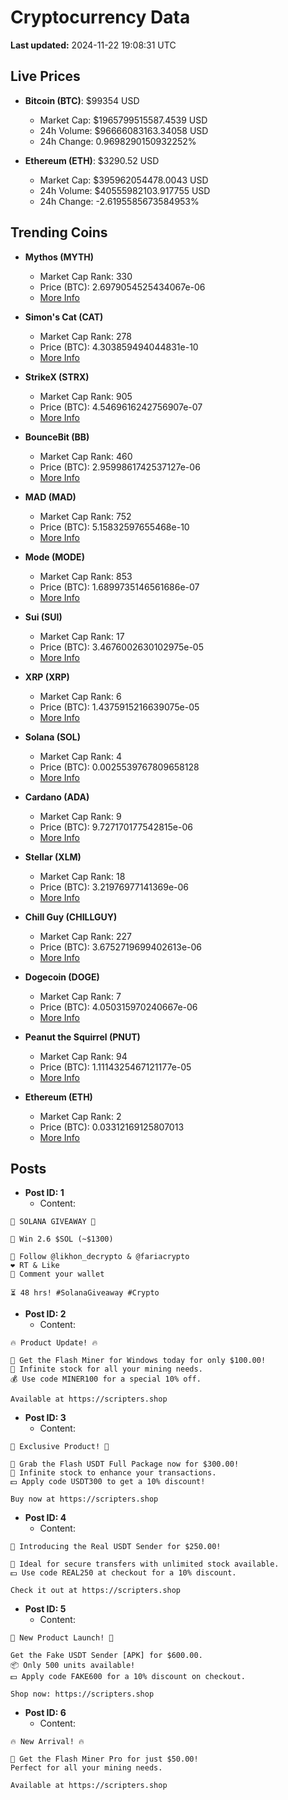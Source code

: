 # Cryptocurrency Data

**Last updated:** 2024-11-22 19:08:31 UTC

## Live Prices
- **Bitcoin (BTC)**: $99354 USD
  - Market Cap: $1965799515587.4539 USD
  - 24h Volume: $96666083163.34058 USD
  - 24h Change: 0.9698290150932252%

- **Ethereum (ETH)**: $3290.52 USD
  - Market Cap: $395962054478.0043 USD
  - 24h Volume: $40555982103.917755 USD
  - 24h Change: -2.6195585673584953%

## Trending Coins
- **Mythos (MYTH)**
  - Market Cap Rank: 330
  - Price (BTC): 2.6979054525434067e-06
  - [More Info](https://www.coingecko.com/en/coins/mythos)

- **Simon's Cat (CAT)**
  - Market Cap Rank: 278
  - Price (BTC): 4.303859494044831e-10
  - [More Info](https://www.coingecko.com/en/coins/simons-cat)

- **StrikeX (STRX)**
  - Market Cap Rank: 905
  - Price (BTC): 4.5469616242756907e-07
  - [More Info](https://www.coingecko.com/en/coins/strike-x)

- **BounceBit (BB)**
  - Market Cap Rank: 460
  - Price (BTC): 2.9599861742537127e-06
  - [More Info](https://www.coingecko.com/en/coins/bouncebit)

- **MAD (MAD)**
  - Market Cap Rank: 752
  - Price (BTC): 5.15832597655468e-10
  - [More Info](https://www.coingecko.com/en/coins/mad-2)

- **Mode (MODE)**
  - Market Cap Rank: 853
  - Price (BTC): 1.6899735146561686e-07
  - [More Info](https://www.coingecko.com/en/coins/mode)

- **Sui (SUI)**
  - Market Cap Rank: 17
  - Price (BTC): 3.4676002630102975e-05
  - [More Info](https://www.coingecko.com/en/coins/sui)

- **XRP (XRP)**
  - Market Cap Rank: 6
  - Price (BTC): 1.4375915216639075e-05
  - [More Info](https://www.coingecko.com/en/coins/xrp)

- **Solana (SOL)**
  - Market Cap Rank: 4
  - Price (BTC): 0.0025539767809658128
  - [More Info](https://www.coingecko.com/en/coins/solana)

- **Cardano (ADA)**
  - Market Cap Rank: 9
  - Price (BTC): 9.727170177542815e-06
  - [More Info](https://www.coingecko.com/en/coins/cardano)

- **Stellar (XLM)**
  - Market Cap Rank: 18
  - Price (BTC): 3.21976977141369e-06
  - [More Info](https://www.coingecko.com/en/coins/stellar)

- **Chill Guy (CHILLGUY)**
  - Market Cap Rank: 227
  - Price (BTC): 3.6752719699402613e-06
  - [More Info](https://www.coingecko.com/en/coins/chill-guy)

- **Dogecoin (DOGE)**
  - Market Cap Rank: 7
  - Price (BTC): 4.050315970240667e-06
  - [More Info](https://www.coingecko.com/en/coins/dogecoin)

- **Peanut the Squirrel (PNUT)**
  - Market Cap Rank: 94
  - Price (BTC): 1.1114325467121177e-05
  - [More Info](https://www.coingecko.com/en/coins/peanut-the-squirrel)

- **Ethereum (ETH)**
  - Market Cap Rank: 2
  - Price (BTC): 0.03312169125807013
  - [More Info](https://www.coingecko.com/en/coins/ethereum)

## Posts
- **Post ID: 1**
  - Content:
```
🚀 SOLANA GIVEAWAY 🚀

🎁 Win 2.6 $SOL (~$1300)

🤝 Follow @likhon_decrypto & @fariacrypto
❤️ RT & Like
💬 Comment your wallet

⏳ 48 hrs! #SolanaGiveaway #Crypto
```

- **Post ID: 2**
  - Content:
```
🔥 Product Update! 🔥

🚀 Get the Flash Miner for Windows today for only $100.00!
🔋 Infinite stock for all your mining needs.
💰 Use code MINER100 for a special 10% off.

Available at https://scripters.shop
```

- **Post ID: 3**
  - Content:
```
🎁 Exclusive Product! 🎁

💸 Grab the Flash USDT Full Package now for $300.00!
🎉 Infinite stock to enhance your transactions.
💵 Apply code USDT300 to get a 10% discount!

Buy now at https://scripters.shop
```

- **Post ID: 4**
  - Content:
```
💎 Introducing the Real USDT Sender for $250.00!

💼 Ideal for secure transfers with unlimited stock available.
💵 Use code REAL250 at checkout for a 10% discount.

Check it out at https://scripters.shop
```

- **Post ID: 5**
  - Content:
```
🚀 New Product Launch! 🚀

Get the Fake USDT Sender [APK] for $600.00.
📦 Only 500 units available!
💵 Apply code FAKE600 for a 10% discount on checkout.

Shop now: https://scripters.shop
```

- **Post ID: 6**
  - Content:
```
🔥 New Arrival! 🔥

💸 Get the Flash Miner Pro for just $50.00!
Perfect for all your mining needs.

Available at https://scripters.shop
```


